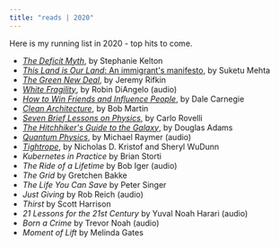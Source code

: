 ```yaml
---
title: "reads | 2020"
---
```


Here is my running list in 2020 - top hits to come.

- [_The Deficit Myth_](https://stephaniekelton.com/book/), by Stephanie Kelton
- [_This Land is Our Land_: An immigrant's manifesto](https://us.macmillan.com/books/9780374276027), by Suketu Mehta
- [_The Green New Deal_](https://www.foet.org/books/the-green-new-deal/), by Jeremy Rifkin
- [_White Fragility_](https://robindiangelo.com/publications/), by Robin DiAngelo (audio)
- [_How to Win Friends and Influence People_](https://www.amazon.com/How-Win-Friends-Influence-People/dp/0671027034), by Dale Carnegie
- [_Clean Architecture_](https://www.oreilly.com/library/view/clean-architecture-a/9780134494272/), by Bob Martin
- [_Seven Brief Lessons on Physics_](http://www.sevenbrieflessons.com/the-quanta), by Carlo Rovelli
- [_The Hitchhiker's Guide to the Galaxy_](https://www.amazon.com/Hitchhikers-Guide-Galaxy-Douglas-Adams/dp/0345391802), by Douglas Adams
- [_Quantum Physics_](https://www.amazon.com/Quantum-Physics-Everyone-Needs-Know%C2%AE/dp/0190250712), by Michael Raymer (audio)
- [_Tightrope_](https://www.penguinrandomhouse.com/books/588999/tightrope-by-nicholas-d-kristof-and-sheryl-wudunn/), by Nicholas D. Kristof and Sheryl WuDunn
- _Kubernetes in Practice_ by Brian Storti
- _The Ride of a Lifetime_ by Bob Iger (audio)
- _The Grid_ by Gretchen Bakke
- _The Life You Can Save_ by Peter Singer
- _Just Giving_ by Rob Reich (audio)
- _Thirst_ by Scott Harrison
- _21 Lessons for the 21st Century_ by Yuval Noah Harari (audio)
- _Born a Crime_ by Trevor Noah (audio)
- _Moment of Lift_ by Melinda Gates
